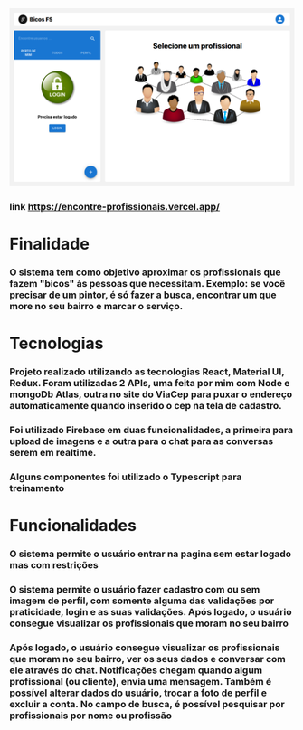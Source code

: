 ![alt text](./public/site.png)

### link https://encontre-profissionais.vercel.app/


#                                                 Finalidade
### O sistema tem como objetivo aproximar os profissionais que fazem "bicos" às pessoas que necessitam. Exemplo: se você precisar de um pintor, é só fazer a busca, encontrar um que more no seu bairro e marcar o serviço.


#                                                 Tecnologias 
### Projeto realizado utilizando as tecnologias React, Material UI, Redux. Foram utilizadas 2 APIs, uma feita por mim com Node e mongoDb Atlas, outra no site do ViaCep para puxar o endereço automaticamente quando inserido o cep na tela de cadastro. 

### Foi utilizado Firebase em duas funcionalidades, a primeira para upload de imagens e a outra para o chat para as conversas serem em realtime.

### Alguns componentes foi utilizado o Typescript para treinamento 

#                                               Funcionalidades

### O sistema permite o usuário entrar na pagina sem estar logado mas com restrições 
### O sistema permite o usuário fazer cadastro com ou sem imagem de perfil, com somente alguma das validações por praticidade, login e as suas validações. Após logado, o usuário consegue visualizar os profissionais que moram no seu bairro

### Após logado, o usuário consegue visualizar os profissionais que moram no seu bairro, ver os seus dados e conversar com ele através do chat. Notificações chegam quando algum profissional (ou cliente), envia uma mensagem. Também é possível alterar dados do usuário, trocar a foto de perfil e excluir a conta. No campo de busca, é possível pesquisar por profissionais por nome ou profissão
